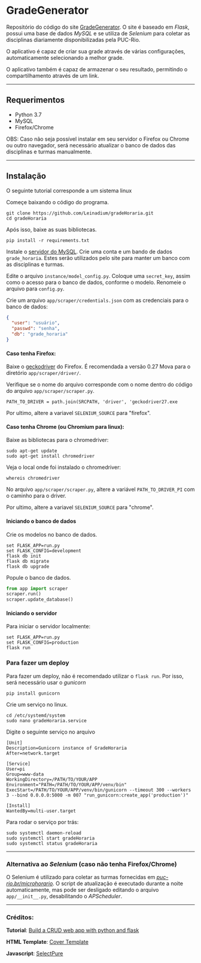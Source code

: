 # GradeGenerator

Repositório do código do site [GradeGenerator](http://5p.myddns.me:5000). O site é baseado em *Flask*, possui uma base de dados *MySQL*
e se utiliza de *Selenium* para coletar as disciplinas diariamente disponibilizadas pela PUC-Rio.

O aplicativo é capaz de criar sua grade através de várias configurações, automaticamente selecionando a melhor grade.

O aplicativo também é capaz de armazenar o seu resultado, permitindo o compartilhamento através de um link.

---

## Requerimentos

* Python 3.7
* MySQL
* Firefox/Chrome

OBS: Caso não seja possível instalar em seu servidor o Firefox ou Chrome ou outro navegador, será necessário atualizar o banco de dados das 
disciplinas e turmas manualmente.

---

## Instalação

O seguinte tutorial corresponde a um sistema linux

Começe baixando o código do programa.

```
git clone https://github.com/Leinadium/gradeHoraria.git
cd gradeHoraria
```

Após isso, baixe as suas bibliotecas.

``` 
pip install -r requirements.txt
```


Instale o [servidor do MySQL](https://dev.mysql.com/downloads/mysql/).
Crie uma conta e um bando de dados `grade_horaria`. Estes serão utilizados 
pelo site para manter um banco com as disciplinas e turmas.

Edite o arquivo `instance/model_config.py`. Coloque uma `secret_key`, assim como
o acesso para o banco de dados, conforme o modelo. Renomeie o arquivo para `config.py`.

Crie um arquivo `app/scraper/credentials.json` com as credenciais para o banco de dados:

```json
{
  "user": "usuário",
  "passwd": "senha",
  "db": "grade_horaria"
}
```

#### Caso tenha Firefox:

Baixe o [geckodriver](https://github.com/mozilla/geckodriver/releases) do Firefox. É recomendada a versão 0.27 Mova
para o diretório `app/scraper/driver/`.

Verifique se o nome do arquivo corresponde com o nome dentro do código do arquivo `app/scraper/scraper.py`.

`PATH_TO_DRIVER = path.join(SRCPATH, 'driver', 'geckodriver27.exe`

Por ultimo, altere a variavel `SELENIUM_SOURCE` para "firefox".

#### Caso tenha Chrome (ou Chromium para linux):

Baixe as bibliotecas para o chromedriver:

```shell
sudo apt-get update
sudo apt-get install chromedriver
```

Veja o local onde foi instalado o chromedriver:

`whereis chromedriver`

No arquivo `app/scraper/scraper.py`, altere a variável `PATH_TO_DRIVER_PI` com o caminho para o driver.

Por ultimo, altere a variavel `SELENIUM_SOURCE` para "chrome". 

#### Iniciando o banco de dados

Crie os modelos no banco de dados.
```shell
set FLASK_APP=run.py
set FLASK_CONFIG=development
flask db init
flask db migrate
flask db upgrade
```

Popule o banco de dados.
```python
from app import scraper
scraper.run()
scraper.update_database()
```

#### Iniciando o servidor

Para iniciar o servidor localmente:
```shell
set FLASK_APP=run.py
set FLASK_CONFIG=production
flask run
```

### Para fazer um deploy

Para fazer um deploy, não é recomendado utilizar o `flask run`. Por isso, será necessário usar o *gunicorn*

```
pip install gunicorn
```

Crie um serviço no linux.

```
cd /etc/systemd/system
sudo nano gradeHoraria.service
```

Digite o seguinte serviço no arquivo

```
[Unit]
Description=Gunicorn instance of GradeHoraria
After=network.target

[Service]
User=pi
Group=www-data
WorkingDirectory=/PATH/TO/YOUR/APP
Environment="PATH=/PATH/TO/YOUR/APP/venv/bin"
ExecStart=/PATH/TO/YOUR/APP/venv/bin/gunicorn --timeout 300 --workers 3 --bind 0.0.0.0:5000 -m 007 "run_gunicorn:create_app('production')"

[Install]
WantedBy=multi-user.target
```

Para rodar o serviço por trás:
```
sudo systemctl daemon-reload
sudo systemctl start gradeHoraria
sudo systemctl status gradeHoraria
```

---
### Alternativa ao *Selenium* (caso não tenha Firefox/Chrome)
O Selenium é utilizado para coletar as turmas fornecidas em *[puc-rio.br/microhorario]()*.
O script de atualização é executado durante a noite automaticamente, mas pode ser desligado editando o arquivo
`app/__init__.py`, desabilitando o *APScheduler*.

---

### Créditos:

**Tutorial**: [Build a CRUD web app with python and flask](https://www.digitalocean.com/community/tutorials/build-a-crud-web-app-with-python-and-flask-part-one)

**HTML Template**: [Cover Template](https://getbootstrap.com/docs/5.0/examples/cover/#)

**Javascript**: [SelectPure](https://www.cssscript.com/multi-select-autocomplete-selectpure/)